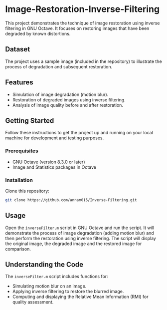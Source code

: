 # Image-Restoration-Inverse-Filtering

This project demonstrates the technique of image restoration using inverse filtering in GNU Octave. It focuses on restoring images that have been degraded by known distortions.

## Dataset

The project uses a sample image (included in the repository) to illustrate the process of degradation and subsequent restoration.

## Features

- Simulation of image degradation (motion blur).
- Restoration of degraded images using inverse filtering.
- Analysis of image quality before and after restoration.

## Getting Started

Follow these instructions to get the project up and running on your local machine for development and testing purposes.

### Prerequisites

- GNU Octave (version 8.3.0 or later)
- Image and Statistics packages in Octave

### Installation

Clone this repository:
```bash
git clone https://github.com/annam015/Inverse-Filtering.git
```

## Usage

Open the `inverseFilter.m` script in GNU Octave and run the script. It will demonstrate the process of image degradation (adding motion blur) and then perform the restoration using inverse filtering.
The script will display the original image, the degraded image and the restored image for comparison.

## Understanding the Code

The `inverseFilter.m` script includes functions for:
- Simulating motion blur on an image.
- Applying inverse filtering to restore the blurred image.
- Computing and displaying the Relative Mean Information (RMI) for quality assessment.
